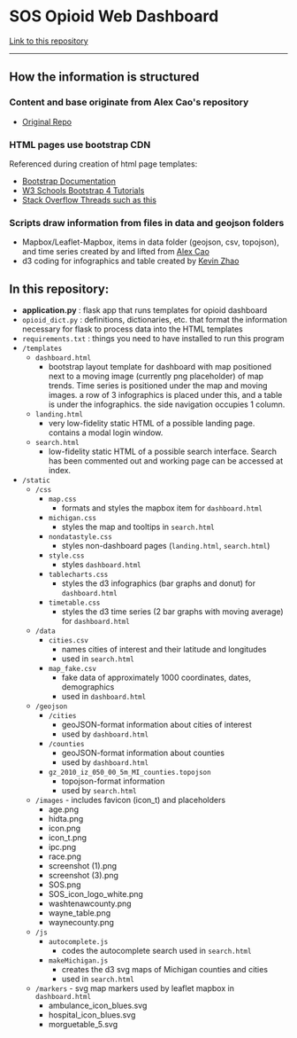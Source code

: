 # SOS Opioid Web Dashboard

[Link to this repository](https://github.com/choisteph/SOSFlaskDashboard)

---
## How the information is structured

### Content and base originate from Alex Cao's repository
  - [Original Repo](https://github.com/caocscar/opioid-web)

### HTML pages use bootstrap CDN
Referenced during creation of html page templates:
  - [Bootstrap Documentation](https://getbootstrap.com/docs/4.3/getting-started/introduction/)
  - [W3 Schools Bootstrap 4 Tutorials](https://www.w3schools.com/bootstrap4/bootstrap_get_started.asp)
  - [Stack Overflow Threads such as this](https://stackoverflow.com/questions/29258382/bootstrap-align-divs-to-top-middle-and-bottom)

### Scripts draw information from files in data and geojson folders
  - Mapbox/Leaflet-Mapbox, items in data folder (geojson, csv, topojson), and time series created by and lifted from [Alex Cao](https://github.com/caocscar)
  - d3 coding for infographics and table created by [Kevin Zhao](https://github.com/kevinzhao07)


## In this repository:
- **application.py** : flask app that runs templates for opioid dashboard
- `opioid_dict.py` : definitions, dictionaries, etc. that format the information necessary for flask to process data into the HTML templates
- `requirements.txt` : things you need to have installed to run this program
- `/templates`
    - `dashboard.html`
        - bootstrap layout template for dashboard with map positioned next to a moving image (currently png placeholder) of map trends. Time series is positioned under the map and moving images. a row of 3 infographics is placed under this, and a table is under the infographics. the side navigation occupies 1 column.
    - `landing.html`
        - very low-fidelity static HTML of a possible landing page. contains a modal login window.
    - `search.html`
        - low-fidelity static HTML of a possible search interface. Search has been commented out and working page can be accessed at index.
- `/static`
    - `/css`
        - `map.css`
            - formats and styles the mapbox item for `dashboard.html`
        - `michigan.css`
            - styles the map and tooltips in `search.html`
        - `nondatastyle.css`
            - styles non-dashboard pages (`landing.html`, `search.html`)
        - `style.css`
            - styles `dashboard.html`
        - `tablecharts.css`
            - styles the d3 infographics (bar graphs and donut) for `dashboard.html`
        - `timetable.css`
            - styles the d3 time series (2 bar graphs with moving average) for `dashboard.html`
    - `/data`
        - `cities.csv`
            - names cities of interest and their latitude and longitudes
            - used in `search.html`
        - `map_fake.csv`
            - fake data of approximately 1000 coordinates, dates, demographics
            - used in `dashboard.html`
    - `/geojson`
        - `/cities`
            - geoJSON-format information about cities of interest
            - used by `dashboard.html`
        - `/counties`
            - geoJSON-format information about counties
            - used by `dashboard.html`
        - `gz_2010_iz_050_00_5m_MI_counties.topojson`
            - topojson-format information
            - used by `search.html`
    - `/images` - includes favicon (icon_t) and placeholders
        - age.png
        - hidta.png
        - icon.png
        - icon_t.png
        - ipc.png
        - race.png
        - screenshot (1).png
        - screenshot (3).png
        - SOS.png
        - SOS_icon_logo_white.png
        - washtenawcounty.png
        - wayne_table.png
        - waynecounty.png
    - `/js`
        - `autocomplete.js`
            - codes the autocomplete search used in `search.html`
        - `makeMichigan.js`
            - creates the d3 svg maps of Michigan counties and cities
            - used in `search.html`
    - `/markers` - svg map markers used by leaflet mapbox in `dashboard.html`
        - ambulance_icon_blues.svg
        - hospital_icon_blues.svg
        - morguetable_5.svg
